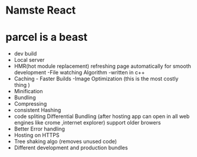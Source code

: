 #  Namste React 
# parcel is a beast
 - dev build
 - Local server 
 - HMR(hot module replacement) refreshing page automatically for smooth development
 -File watching Algorithm -written in c++
 - Caching - Faster Builds
 -Image Optimization (this is the most costly thing )
 - Minification 
 - Bundling 
 - Compressing
 - consistent Hashing 
 - code spliting 
 Differential Bundling (after hosting app can open in all web engines like crome ,internet explorer) support older browers
 - Better Error handling 
 - Hosting on HTTPS
 - Tree shaking algo (removes unused code)
 - Different  development and production bundles
